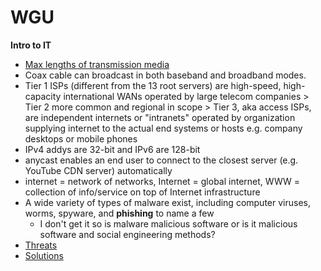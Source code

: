 # WGU

**Intro to IT**
- [Max lengths of transmission media](Concepts/Networks/Distances.md)
- Coax cable can broadcast in both baseband and broadband modes.
- Tier 1 ISPs (different from the 13 root servers) are high-speed, high-capacity international WANs operated by large telecom companies > Tier 2 more common and regional in scope > Tier 3, aka access ISPs, are independent internets or "intranets" operated by organization supplying internet to the actual end systems or hosts e.g. company desktops or mobile phones
- IPv4 addys are 32-bit and IPv6 are 128-bit
- anycast enables an end user to connect to the closest server (e.g. YouTube CDN server) automatically
- internet = network of networks, Internet = global internet, WWW = collection of info/service on top of Internet infrastructure
- A wide variety of types of malware exist, including computer viruses, worms, spyware, and **phishing** to name a few
	- I don't get it so is malware malicious software or is it malicious software and social engineering methods?
- [Threats](Concepts/Security/Threats.md)
- [Solutions](Concepts/Security/Solutions.md)

